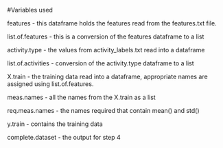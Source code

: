 
#Variables used

features - this dataframe holds the features read from the features.txt file.

list.of.features - this is a conversion of the features dataframe to a list

activity.type - the values from activity_labels.txt read into a dataframe

list.of.activities - conversion of the activity.type dataframe to a list

X.train - the training data read into a dataframe, appropriate names are assigned using list.of.features.

meas.names - all the names from the X.train as a list

req.meas.names - the names required that contain mean() and std()

y.train - contains the training data

complete.dataset - the output for step 4


